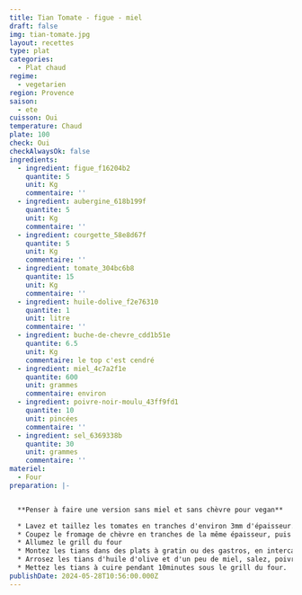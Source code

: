```yaml
---
title: Tian Tomate - figue - miel
draft: false
img: tian-tomate.jpg
layout: recettes
type: plat
categories:
  - Plat chaud
regime:
  - vegetarien
region: Provence
saison:
  - ete
cuisson: Oui
temperature: Chaud
plate: 100
check: Oui
checkAlwaysOk: false
ingredients:
  - ingredient: figue_f16204b2
    quantite: 5
    unit: Kg
    commentaire: ''
  - ingredient: aubergine_618b199f
    quantite: 5
    unit: Kg
    commentaire: ''
  - ingredient: courgette_58e8d67f
    quantite: 5
    unit: Kg
    commentaire: ''
  - ingredient: tomate_304bc6b8
    quantite: 15
    unit: Kg
    commentaire: ''
  - ingredient: huile-dolive_f2e76310
    quantite: 1
    unit: litre
    commentaire: ''
  - ingredient: buche-de-chevre_cdd1b51e
    quantite: 6.5
    unit: Kg
    commentaire: le top c'est cendré
  - ingredient: miel_4c7a2f1e
    quantite: 600
    unit: grammes
    commentaire: environ
  - ingredient: poivre-noir-moulu_43ff9fd1
    quantite: 10
    unit: pincées
    commentaire: ''
  - ingredient: sel_6369338b
    quantite: 30
    unit: grammes
    commentaire: ''
materiel:
  - Four
preparation: |-


  **Penser à faire une version sans miel et sans chèvre pour vegan**

  * Lavez et taillez les tomates en tranches d'environ 3mm d'épaisseur. 
  * Coupez le fromage de chèvre en tranches de la même épaisseur, puis les figues en tranches plus fines.
  * Allumez le grill du four
  * Montez les tians dans des plats à gratin ou des gastros, en intercalant à chaque fois une rangée de tranches de tomates, de chèvre et de figues.
  * Arrosez les tians d'huile d'olive et d'un peu de miel, salez, poivrez, saupoudrez de thym.
  * Mettez les tians à cuire pendant 10minutes sous le grill du four.
publishDate: 2024-05-28T10:56:00.000Z
---
```

